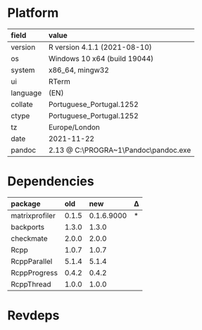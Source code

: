 # Platform

| field    | value                                |
| :------- | :----------------------------------- |
| version  | R version 4.1.1 (2021-08-10)         |
| os       | Windows 10 x64 (build 19044)         |
| system   | x86_64, mingw32                      |
| ui       | RTerm                                |
| language | (EN)                                 |
| collate  | Portuguese_Portugal.1252             |
| ctype    | Portuguese_Portugal.1252             |
| tz       | Europe/London                        |
| date     | 2021-11-22                           |
| pandoc   | 2.13 @ C:\PROGRA~1\Pandoc\pandoc.exe |

# Dependencies

| package        | old   | new        | &Delta; |
| :------------- | :---- | :--------- | :------ |
| matrixprofiler | 0.1.5 | 0.1.6.9000 | \*      |
| backports      | 1.3.0 | 1.3.0      |         |
| checkmate      | 2.0.0 | 2.0.0      |         |
| Rcpp           | 1.0.7 | 1.0.7      |         |
| RcppParallel   | 5.1.4 | 5.1.4      |         |
| RcppProgress   | 0.4.2 | 0.4.2      |         |
| RcppThread     | 1.0.0 | 1.0.0      |         |

# Revdeps
